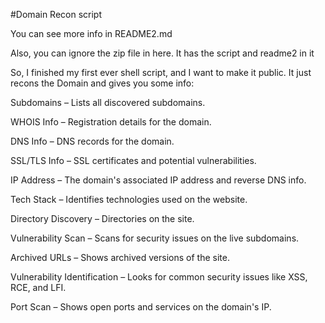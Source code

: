 #Domain Recon script

You can see more info in README2.md

Also, you can ignore the zip file in here. It has the script and readme2 in it

So, I finished my first ever shell script, and I want to make it public. It just recons the Domain and gives you some info:

Subdomains – Lists all discovered subdomains.

WHOIS Info – Registration details for the domain.

DNS Info – DNS records for the domain.

SSL/TLS Info – SSL certificates and potential vulnerabilities.

IP Address – The domain's associated IP address and reverse DNS info.

Tech Stack – Identifies technologies used on the website.

Directory Discovery – Directories on the site.

Vulnerability Scan – Scans for security issues on the live subdomains.

Archived URLs – Shows archived versions of the site.

Vulnerability Identification – Looks for common security issues like XSS, RCE, and LFI.

Port Scan – Shows open ports and services on the domain's IP.

